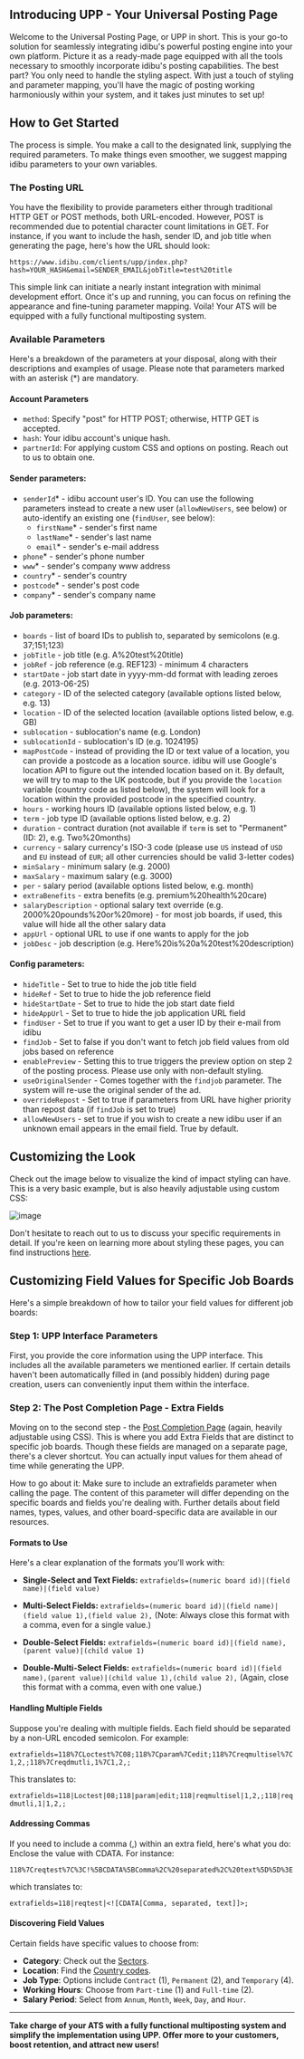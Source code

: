 ## Introducing UPP - Your Universal Posting Page
Welcome to the Universal Posting Page, or UPP in short. This is your go-to solution for seamlessly integrating idibu's powerful posting engine into your own platform. Picture it as a ready-made page equipped with all the tools necessary to smoothly incorporate idibu's posting capabilities. The best part? You only need to handle the styling aspect. With just a touch of styling and parameter mapping, you'll have the magic of posting working harmoniously within your system, and it takes just minutes to set up!

## How to Get Started
The process is simple. You make a call to the designated link, supplying the required parameters. To make things even smoother, we suggest mapping idibu parameters to your own variables.

### The Posting URL
You have the flexibility to provide parameters either through traditional HTTP GET or POST methods, both URL-encoded. However, POST is recommended due to potential character count limitations in GET. For instance, if you want to include the hash, sender ID, and job title when generating the page, here's how the URL should look:

`https://www.idibu.com/clients/upp/index.php?hash=YOUR_HASH&email=SENDER_EMAIL&jobTitle=test%20title`

This simple link can initiate a nearly instant integration with minimal development effort. Once it's up and running, you can focus on refining the appearance and fine-tuning parameter mapping. Voila! Your ATS will be equipped with a fully functional multiposting system.

### Available Parameters
Here's a breakdown of the parameters at your disposal, along with their descriptions and examples of usage. Please note that parameters marked with an asterisk (*) are mandatory.

#### Account Parameters
- `method`: Specify "post" for HTTP POST; otherwise, HTTP GET is accepted.
- `hash`: Your idibu account's unique hash.
- `partnerId`: For applying custom CSS and options on posting. Reach out to us to obtain one.

#### Sender parameters:
- `senderId`* - idibu account user's ID. You can use the following parameters instead to create a new user (`allowNewUsers`, see below) or auto-identify an existing one (`findUser`, see below):
   - `firstName`* - sender's first name
   - `lastName`* - sender's last name
   - `email`* - sender's e-mail address
- `phone`* - sender's phone number
- `www`* - sender's company www address
- `country`* - sender's country
- `postcode`* - sender's post code
- `company`* - sender's company name

#### Job parameters:
- `boards` - list of board IDs to publish to, separated by semicolons (e.g. 37;151;123)
- `jobTitle` - job title (e.g. A%20test%20title)
- `jobRef` - job reference (e.g. REF123) - minimum 4 characters
- `startDate` - job start date in yyyy-mm-dd format with leading zeroes (e.g. 2013-06-25)
- `category` - ID of the selected category (available options listed below, e.g. 13)
- `location` - ID of the selected location (available options listed below, e.g. GB)
- `sublocation` - sublocation's name (e.g. London)
- `sublocationId` - sublocation's ID (e.g. 1024195)
- `mapPostCode` - instead of providing the ID or text value of a location, you can provide a postcode as a location source. idibu will use Google's location API to figure out the intended location based on it. By default, we will try to map to the UK postcode, but if you provide the `location` variable (country code as listed below), the system will look for a location within the provided postcode in the specified country.
- `hours` - working hours ID (available options listed below, e.g. 1)
- `term` - job type ID (available options listed below, e.g. 2)
- `duration` - contract duration (not available if `term` is set to "Permanent" (ID: 2), e.g. Two%20months)
- `currency` - salary currency's ISO-3 code (please use `US` instead of `USD` and `EU` instead of `EUR`; all other currencies should be valid 3-letter codes)
- `minSalary` - minimum salary (e.g. 2000)
- `maxSalary` - maximum salary (e.g. 3000)
- `per` - salary period (available options listed below, e.g. month)
- `extraBenefits` - extra benefits (e.g. premium%20health%20care)
- `salaryDescription` - optional salary text override (e.g. 2000%20pounds%20or%20more) - for most job boards, if used, this value will hide all the other salary data
- `appUrl` - optional URL to use if one wants to apply for the job
- `jobDesc` - job description (e.g. Here%20is%20a%20test%20description)

#### Config parameters:
- `hideTitle` - Set to true to hide the job title field
- `hideRef` - Set to true to hide the job reference field
- `hideStartDate` - Set to true to hide the job start date field
- `hideAppUrl` - Set to true to hide the job application URL field
- `findUser` - Set to true if you want to get a user ID by their e-mail from idibu
- `findJob` - Set to false if you don't want to fetch job field values from old jobs based on reference
- `enablePreview` - Setting this to true triggers the preview option on step 2 of the posting process. Please use only with non-default styling.
- `useOriginalSender` - Comes together with the `findjob` parameter. The system will re-use the original sender of the ad.
- `overrideRepost` - Set to true if parameters from URL have higher priority than repost data (if `findJob` is set to true)
- `allowNewUsers` - set to true if you wish to create a new idibu user if an unknown email appears in the email field. True by default.

## Customizing the Look
Check out the image below to visualize the kind of impact styling can have. This is a very basic example, but is also heavily adjustable using custom CSS:

![image](https://www.idibu.com/images/UPP.png)

Don't hesitate to reach out to us to discuss your specific requirements in detail. If you're keen on learning more about styling these pages, you can find instructions [here](https://github.com/oneworldmarket/idibu-api/blob/master/UPP/styling.md).

## Customizing Field Values for Specific Job Boards
Here's a simple breakdown of how to tailor your field values for different job boards:

### Step 1: UPP Interface Parameters
First, you provide the core information using the UPP interface. This includes all the available parameters we mentioned earlier. If certain details haven't been automatically filled in (and possibly hidden) during page creation, users can conveniently input them within the interface.

### Step 2: The Post Completion Page - Extra Fields
Moving on to the second step - the [Post Completion Page](https://github.com/oneworldmarket/idibu-api/blob/master/posting-api/pcp.md) (again, heavily adjustable using CSS). This is where you add Extra Fields that are distinct to specific job boards. Though these fields are managed on a separate page, there's a clever shortcut. You can actually input values for them ahead of time while generating the UPP.

How to go about it: Make sure to include an extrafields parameter when calling the page. The content of this parameter will differ depending on the specific boards and fields you're dealing with. Further details about field names, types, values, and other board-specific data are available in our resources.

#### Formats to Use
Here's a clear explanation of the formats you'll work with:

- **Single-Select and Text Fields:**
  `extrafields=(numeric board id)|(field name)|(field value)`

- **Multi-Select Fields:**
  `extrafields=(numeric board id)|(field name)|(field value 1),(field value 2),`
  (Note: Always close this format with a comma, even for a single value.)

- **Double-Select Fields:**
  `extrafields=(numeric board id)|(field name),(parent value)|(child value 1)`

- **Double-Multi-Select Fields:**
  `extrafields=(numeric board id)|(field name),(parent value)|(child value 1),(child value 2),`
  (Again, close this format with a comma, even with one value.)

#### Handling Multiple Fields

Suppose you're dealing with multiple fields. Each field should be separated by a non-URL encoded semicolon. For example:

`extrafields=118%7CLoctest%7C08;118%7Cparam%7Cedit;118%7Creqmultisel%7C1,2,;118%7Creqdmutli,1%7C1,2,;`

This translates to:

`extrafields=118|Loctest|08;118|param|edit;118|reqmultisel|1,2,;118|reqdmutli,1|1,2,;`

#### Addressing Commas

If you need to include a comma (,) within an extra field, here's what you do: Enclose the value with CDATA. For instance:

`118%7Creqtest%7C%3C!%5BCDATA%5BComma%2C%20separated%2C%20text%5D%5D%3E`

which translates to:

`extrafields=118|reqtest|<![CDATA[Comma, separated, text]]>;`

#### Discovering Field Values

Certain fields have specific values to choose from:

- **Category**: Check out the [Sectors](https://github.com/oneworldmarket/idibu-api/blob/master/posting-api/Sector-and-locations.md#sectors).
- **Location**: Find the [Country codes](https://github.com/oneworldmarket/idibu-api/blob/master/posting-api/Sector-and-locations.md#country-codes).
- **Job Type**: Options include `Contract` (1), `Permanent` (2), and `Temporary` (4).
- **Working Hours**: Choose from `Part-time` (1) and `Full-time` (2).
- **Salary Period**: Select from `Annum`, `Month`, `Week`, `Day`, and `Hour`.

---

**Take charge of your ATS with a fully functional multiposting system and simplify the implementation using UPP. Offer more to your customers, boost retention, and attract new users!**
